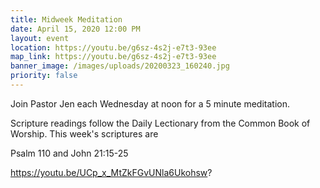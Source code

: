 ```yaml
---
title: Midweek Meditation
date: April 15, 2020 12:00 PM
layout: event
location: https://youtu.be/g6sz-4s2j-e7t3-93ee
map_link: https://youtu.be/g6sz-4s2j-e7t3-93ee
banner_image: /images/uploads/20200323_160240.jpg
priority: false
---
```

Join Pastor Jen each Wednesday at noon for a 5 minute meditation.

Scripture readings follow the Daily Lectionary from the Common Book of Worship. This week's scriptures are

Psalm 110 and John 21:15-25

https://youtu.be/UCp_x_MtZkFGvUNla6Ukohsw?